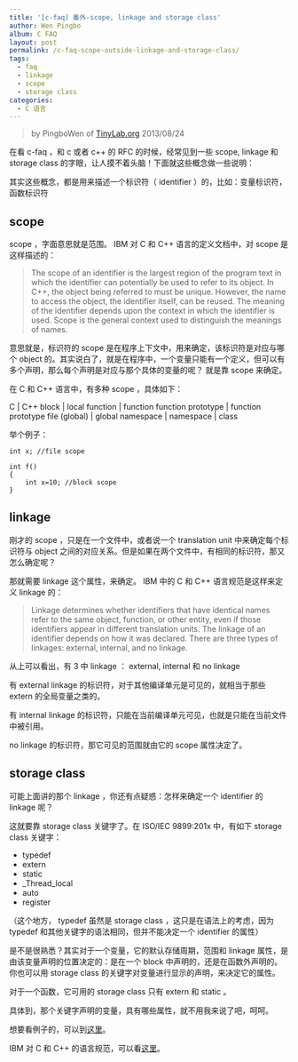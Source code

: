 ```yaml
---
title: '[c-faq] 番外-scope, linkage and storage class'
author: Wen Pingbo
album: C FAQ
layout: post
permalink: /c-faq-scope-outside-linkage-and-storage-class/
tags:
  - faq
  - linkage
  - scope
  - storage class
categories:
  - C 语言
---
```


> by PingboWen of [TinyLab.org](https://tinylab.org)
> 2013/08/24

在看 c-faq ，和 c 或者 c++ 的 RFC 的时候，经常见到一些 scope, linkage 和 storage class 的字眼，让人摸不着头脑！下面就这些概念做一些说明：

其实这些概念，都是用来描述一个标识符（ identifier ）的，比如：变量标识符，函数标识符

## scope

 scope ，字面意思就是范围。 IBM 对 C 和 C++ 语言的定义文档中，对 scope 是这样描述的：

> The scope of an identifier is the largest region of the program text in which the identifier can potentially be used to refer to its object. In C++, the object being referred to must be unique. However, the name to access the object, the identifier itself, can be reused. The meaning of the identifier depends upon the context in which the identifier is used. Scope is the general context used to distinguish the meanings of names.

意思就是，标识符的 scope 是在程序上下文中，用来确定，该标识符是对应与哪个 object 的。其实说白了，就是在程序中，一个变量只能有一个定义，但可以有多个声明，那么每个声明是对应与那个具体的变量的呢？   就是靠 scope 来确定。

在 C 和 C++ 语言中，有多种 scope ，具体如下：

C | C++
block | local
function | function
function prototype | function prototype
file (global) | global namespace
              | namespace
              | class

举个例子：

    int x; //file scope
    
    int f()
    {
    	int x=10; //block scope
    }

## linkage

刚才的 scope ，只是在一个文件中，或者说一个 translation unit 中来确定每个标识符与 object 之间的对应关系。但是如果在两个文件中，有相同的标识符，那又怎么确定呢？

那就需要 linkage 这个属性，来确定。 IBM 中的 C 和 C++ 语言规范是这样来定义 linkage 的：

> Linkage determines whether identifiers that have identical names refer to the same object, function, or other entity, even if those identifiers appear in different translation units. The linkage of an identifier depends on how it was declared. There are three types of linkages: external, internal, and no linkage.

从上可以看出，有 3 中 linkage ： external, internal 和 no linkage 

有 external linkage 的标识符，对于其他编译单元是可见的，就相当于那些 extern 的全局变量之类的。

有 internal linkage 的标识符，只能在当前编译单元可见，也就是只能在当前文件中被引用。

no linkage 的标识符，那它可见的范围就由它的 scope 属性决定了。

## storage class

可能上面讲的那个 linkage ，你还有点疑惑：怎样来确定一个 identifier 的 linkage 呢？

这就要靠 storage class 关键字了。在 ISO/IEC 9899:201x 中，有如下 storage class 关键字：

* typedef
* extern
* static
* _Thread_local
* auto
* register

（这个地方， typedef 虽然是 storage class ，这只是在语法上的考虑，因为 typedef 和其他关键字的语法相同，但并不能决定一个 identifier 的属性）

是不是很熟悉？其实对于一个变量，它的默认存储周期，范围和 linkage 属性，是由该变量声明的位置决定的：是在一个 block 中声明的，还是在函数外声明的。你也可以用 storage class 的关键字对变量进行显示的声明，来决定它的属性。

对于一个函数，它可用的 storage class 只有 extern 和 static 。

具体到，那个关键字声明的变量，具有哪些属性，就不用我来说了吧，呵呵。

想要看例子的，可以到[这里](http://www.prismnet.com/~mcmahon/Notes/attributes.html)。

IBM 对 C 和 C++ 的语言规范，可以看[这里](http://publib.boulder.ibm.com/infocenter/macxhelp/v6v81/index.jsp)。
